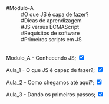    <!DOCTYPE html>
<html lang="pt-BR">
<head>
    <meta charset="UTF-8">
    <meta name="viewport" content="width=device-width, initial-scale=1.0">
</head>
<body>
  
   <dt>#Modulo-A</dt>
    <dd>#O que JS é capa de fazer?</dd>
    <dd>#Dicas de aprendizagem</dd>
    <dd>#JS versus ECMAScript</dd>
    <dd>#Requisitos de software</dd>
    <dd>#Primeiros scripts em JS</dd><br>

<p>Modulo_A - Conhecendo JS; <input type="checkbox" checked></input></p>

<p>Aula_1 - O que JS é capaz de fazer?; <input type="checkbox" checked></input></p>

<p>Aula_2 - Como chegamos até aqui?; <input type="checkbox" checked></input></p>

<p>Aula_3 - Dando os primeiros passos; <input type="checkbox" checked></input></p>

</body>
</html>
